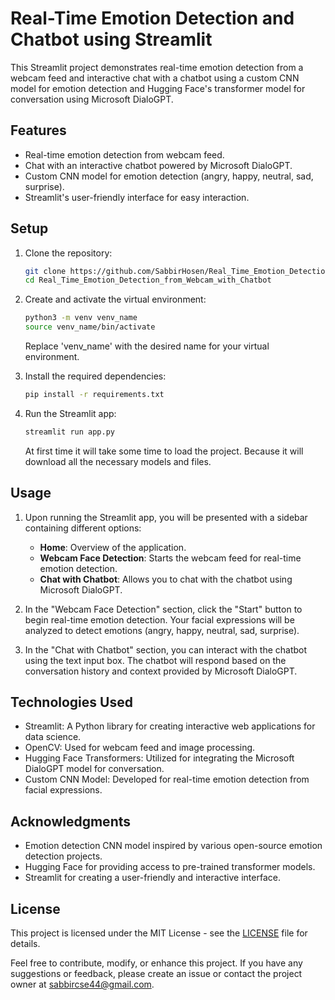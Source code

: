 # Real-Time Emotion Detection and Chatbot using Streamlit

This Streamlit project demonstrates real-time emotion detection from a webcam feed and interactive chat with a chatbot using a custom CNN model for emotion detection and Hugging Face's transformer model for conversation using Microsoft DialoGPT.

## Features

- Real-time emotion detection from webcam feed.
- Chat with an interactive chatbot powered by Microsoft DialoGPT.
- Custom CNN model for emotion detection (angry, happy, neutral, sad, surprise).
- Streamlit's user-friendly interface for easy interaction.

## Setup

1. Clone the repository:
   ```bash
   git clone https://github.com/SabbirHosen/Real_Time_Emotion_Detection_from_Webcam_with_Chatbot.git
   cd Real_Time_Emotion_Detection_from_Webcam_with_Chatbot
   ```

2. Create and activate the virtual environment:
   ```bash
   python3 -m venv venv_name
   source venv_name/bin/activate
   ```
   Replace 'venv_name' with the desired name for your virtual environment.

3. Install the required dependencies:
   ```bash
   pip install -r requirements.txt
   ```

4. Run the Streamlit app:
   ```bash
   streamlit run app.py
   ```
   At first time it will take some time to load the project. Because it will download all the necessary models and files.

## Usage

1. Upon running the Streamlit app, you will be presented with a sidebar containing different options:
   - **Home**: Overview of the application.
   - **Webcam Face Detection**: Starts the webcam feed for real-time emotion detection.
   - **Chat with Chatbot**: Allows you to chat with the chatbot using Microsoft DialoGPT.

2. In the "Webcam Face Detection" section, click the "Start" button to begin real-time emotion detection. Your facial expressions will be analyzed to detect emotions (angry, happy, neutral, sad, surprise).

3. In the "Chat with Chatbot" section, you can interact with the chatbot using the text input box. The chatbot will respond based on the conversation history and context provided by Microsoft DialoGPT.

## Technologies Used

- Streamlit: A Python library for creating interactive web applications for data science.
- OpenCV: Used for webcam feed and image processing.
- Hugging Face Transformers: Utilized for integrating the Microsoft DialoGPT model for conversation.
- Custom CNN Model: Developed for real-time emotion detection from facial expressions.

## Acknowledgments

- Emotion detection CNN model inspired by various open-source emotion detection projects.
- Hugging Face for providing access to pre-trained transformer models.
- Streamlit for creating a user-friendly and interactive interface.

## License

This project is licensed under the MIT License - see the [LICENSE](LICENSE) file for details.

Feel free to contribute, modify, or enhance this project. If you have any suggestions or feedback, please create an issue or contact the project owner at sabbircse44@gmail.com.